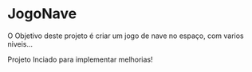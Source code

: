 # JogoNave

O Objetivo deste projeto é criar um jogo de nave no espaço, com varios niveis...

Projeto Inciado para implementar melhorias!

